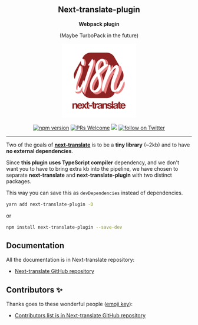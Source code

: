 
<h2 align="center">
    <b>Next-translate-plugin</b>
</h2>
<p align="center">
    <b>Webpack plugin</b>
</p>

<p align="center">
    (Maybe TurboPack in the future)
</p>

<p align="center">
    <img src="images/logo.svg" width="200" alt="next-translate" />
</p>

<div align="center">

[![npm version](https://badge.fury.io/js/next-translate-plugin.svg)](https://badge.fury.io/js/next-translate-plugin)
[![PRs Welcome](https://img.shields.io/badge/PRs-welcome-brightgreen.svg?style=flat-square)](https://github.com/aralroca/next-translate-plugin/pulls)
<a href="https://github.com/aralroca/next-translate/actions?query=workflow%3ACI" alt="Tests status">
<img src="https://github.com/aralroca/next-translate/workflows/CI/badge.svg" /></a>
<a href="https://twitter.com/intent/follow?screen_name=aralroca">
<img src="https://img.shields.io/twitter/follow/aralroca?style=social&logo=twitter"
            alt="follow on Twitter"></a>

</div>

<hr />

Two of the goals of **[next-translate](https://github.com/aralroca/next-translate)** is to be a **tiny library** (~2kb) and to have **no external dependencies**.

Since **this plugin uses TypeScript compiler** dependency, and we don't want you to have to bring extra kb into the pipeline, we have chosen to separate **next-translate** and **next-translate-plugin** with two distinct packages. 

This way you can save this as `devDependencies` instead of dependencies.

```sh
yarn add next-translate-plugin -D
```

or

```sh
npm install next-translate-plugin --save-dev
```

## Documentation

All the documentation is in Next-translate repository:

- [Next-translate GitHub repository](https://github.com/aralroca/next-translate)

## Contributors ✨

Thanks goes to these wonderful people ([emoji key](https://allcontributors.org/docs/en/emoji-key)):

- [Contributors list is in Next-translate GitHub repository](https://github.com/aralroca/next-translate#contributors-)